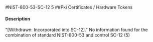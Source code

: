 #NIST-800-53-SC-12 5
##Pki Certificates / Hardware Tokens
#### Description
"[Withdrawn: Incorporated into SC-12]."
No information found for the combination of standard NIST-800-53 and control SC-12 (5)
